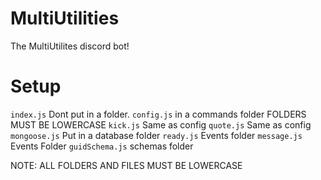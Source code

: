 # MultiUtilities
The MultiUtilites discord bot!

# Setup
`index.js` Dont put in a folder.
`config.js` in a commands folder FOLDERS MUST BE LOWERCASE
`kick.js` Same as config
`quote.js` Same as config
`mongoose.js` Put in a database folder
`ready.js` Events folder
`message.js` Events Folder
`guidSchema.js` schemas folder

NOTE: ALL FOLDERS AND FILES MUST BE LOWERCASE

